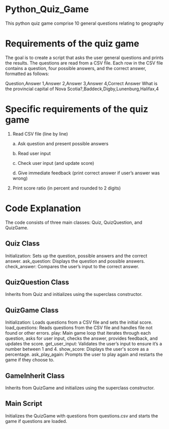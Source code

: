 # Python_Quiz_Game
This python quiz game comprise 10 general questions relating to geography

# Requirements of the quiz game
The goal is to create a script that asks the user general questions and prints the results. The questions are read from a CSV file. Each row in the CSV file contains a question, four possible answers, and the correct answer, formatted as follows: 

Question,Answer 1,Answer 2,Answer 3,Answer 4,Correct Answer
What is the provincial capital of Nova Scotia?,Baddeck,Digby,Lunenburg,Halifax,4

# Specific requirements of the quiz game
1. Read CSV file (line by line)
   
   a. Ask question and present possible answers
   
   b. Read user input
   
   c. Check user input (and update score)
   
   d. Give immediate feedback (print correct answer if user’s answer was  wrong)
   
3. Print score ratio (in percent and rounded to 2 digits)
# Code Explanation
The code consists of three main classes: Quiz, QuizQuestion, and QuizGame.

## Quiz Class
Initialization: Sets up the question, possible answers and the correct answer.
ask_question: Displays the question and possible answers.
check_answer: Compares the user’s input to the correct answer.
## QuizQuestion Class
Inherits from Quiz and initializes using the superclass constructor.
## QuizGame Class
Initialization: Loads questions from a CSV file and sets the initial score.
load_questions: Reads questions from the CSV file and handles file not found or other errors.
play: Main game loop that iterates through each question, asks for user input, checks the answer, provides feedback, and updates the score.
get_user_input: Validates the user’s input to ensure it’s a number between 1 and 4.
show_score: Displays the user's score as a percentage.
ask_play_again: Prompts the user to play again and restarts the game if they choose to.
## GameInherit Class
Inherits from QuizGame and initializes using the superclass constructor.
## Main Script
Initializes the QuizGame with questions from questions.csv and starts the game if questions are loaded.
